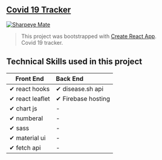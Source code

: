 ## [Covid 19 Tracker](https://covid-19-worldwide-tracer.web.app/)
[![Sharpeye Mate](https://firebasestorage.googleapis.com/v0/b/github-c5c88.appspot.com/o/appScreenshot%2Fcovid19.png?alt=media&token=64821717-576b-44f3-b4c3-b39ff69f7094)](https://covid-19-worldwide-tracer.web.app/)

> This project was bootstrapped with [Create React App](https://github.com/facebook/create-react-app).<br/>
  Covid 19 tracker.
## Technical Skills used in this project

| Front End              | Back End |
| ------------------------ | :----------------------------------------------------------- |
| ✔ react hooks                               |✔ disease.sh api 
| ✔ react leaflet                             |✔ Firebase hosting 
| ✔ chart js                                  |-
| ✔ numberal                                  |-
| ✔ sass                                      |-
| ✔ material ui                               |-
| ✔ fetch api                                 |-        



